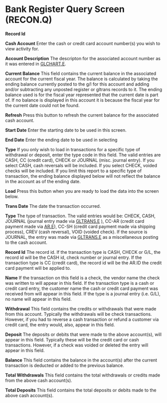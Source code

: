 # Bank Register Query Screen (RECON.Q)

<PageHeader />

<!-- TODO: add screenshot -->

**Record Id**  
  
**Cash Account** Enter the cash or credit card account number(s) you wish to
view activity for.  
  
**Account Description** The descripton for the associated account number as it was entered in [GLCHART.E](../../../../../rover/AP-OVERVIEW/AP-ENTRY/AP-E/CHECKS-E/AP-CONTROL/GLCHART-E).  
  
**Current Balance** This field contains the current balance in the associated
account for the current fiscal year. The balance is calculated by taking the
ending balance currently posted to the g/l for this account and adding and/or
subtracting any unposted register or gltrans records to it. The ending balance
used is for the fiscal year represented that the current date is part of. If
no balance is displayed in this account it is because the fiscal year for the
current date could not be found.  
  
**Refresh** Press this button to refresh the current balance for the
associated cash account.  
  
**Start Date** Enter the starting date to be used in this screen.  
  
**End Date** Enter the ending date to be used in selecting  
  
**Type** If you only wish to load in transactions for a specific type of
withdrawal or deposit, enter the type code in this field. The valid entries
are CASH, CC (credit card), CHECK or JOURNAL (misc. journal entry). If you
select CASH, cash reversals will be included. If you select CHECK, voided
checks will be included. If you limit this report to a specific type of
transaction, the ending balance displayed below will not reflect the balance
in the account as of the ending date.  
  
**Load** Press this button when you are ready to load the data into the screen
below.  
  
**Trans Date** The date the transaction occurred.  
  
**Type** The type of transaction. The valid entries would be: CHECK, CASH, JOURNAL (journal entry made via [GLTRANS.E](../../../../../rover/AP-OVERVIEW/AP-ENTRY/ACCT-CONTROL/ACCT-CONTROL-1/ar-e/AR-E-1/CASH-E/recon-e/RECON-E-4/GLTRANS-E) ), CC-AR (credit card payment made via [AR.E](../../../../../rover/AP-OVERVIEW/AP-ENTRY/ACCT-CONTROL/ACCT-CONTROL-3/AR-E)), CC-SH (credit card payment made via shipping process), CREV (cash reversal), VOID (voided check). If the source is JOURNAL, the entry was made via [GLTRANS.E](../../../../../rover/AP-OVERVIEW/AP-ENTRY/ACCT-CONTROL/ACCT-CONTROL-1/ar-e/AR-E-1/CASH-E/recon-e/RECON-E-4/GLTRANS-E) as a miscellaneous posting to the cash account.  
  
**Record Id** The record id. If the transaction type is CASH, CHECK or G/L,
the record id will be the CASH id, check number or journal entry. If the
transaction type is CC (credit card), the record id will be the AR.ID the
credit card payment will be applied to.  
  
**Name** If the transaction on this field is a check, the vendor name the
check was written to will appear in this field. If the transaction type is a
cash or credit card entry, the customer name the cash or credit card payment
was received from will appear in this field. If the type is a journal entry
(i.e. G/L), no name will appear in this field.  
  
**Withdrawal** This field contains the credits or withdrawals that were made
from this account. Typically the withdrawals will be check transactions.
However, if you had to reverse a cash transaction or refund a customer via
credit card, the entry would, also, appear in this field.  
  
**Deposit** The deposits or debits that were made to the above account(s),
will appear in this field. Typically these will be the credit card or cash
transactions. However, if a check was voided or deleted the entry will appear
in this field.  
  
**Balance** This field contains the balance in the account(s) after the
current transaction is deducted or added to the previous balance.  
  
**Total Withdrawals** This field contains the total withdrawals or credits
made from the above cash account(s).  
  
**Total Deposits** This field contains the total deposits or debits made to
the above cash account(s).  
  
<badge text= "Version 8.10.57" vertical="middle" />

<PageFooter />

